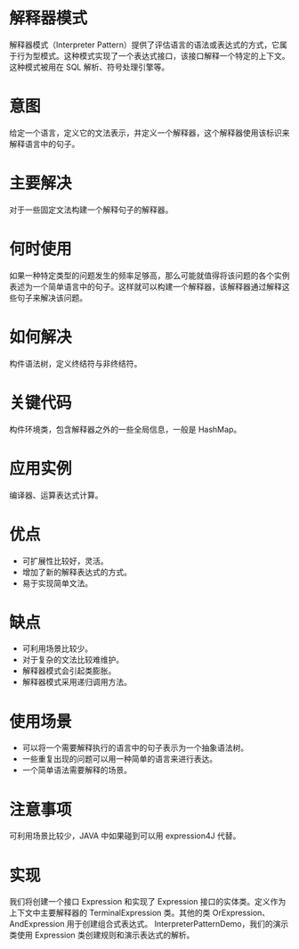 # 解释器模式
解释器模式（Interpreter Pattern）提供了评估语言的语法或表达式的方式，它属于行为型模式。这种模式实现了一个表达式接口，该接口解释一个特定的上下文。这种模式被用在 SQL 解析、符号处理引擎等。

# 意图
给定一个语言，定义它的文法表示，并定义一个解释器，这个解释器使用该标识来解释语言中的句子。

# 主要解决
对于一些固定文法构建一个解释句子的解释器。

# 何时使用
如果一种特定类型的问题发生的频率足够高，那么可能就值得将该问题的各个实例表述为一个简单语言中的句子。这样就可以构建一个解释器，该解释器通过解释这些句子来解决该问题。

# 如何解决
构件语法树，定义终结符与非终结符。

# 关键代码
构件环境类，包含解释器之外的一些全局信息，一般是 HashMap。

# 应用实例
编译器、运算表达式计算。

# 优点
- 可扩展性比较好，灵活。 
- 增加了新的解释表达式的方式。
- 易于实现简单文法。

# 缺点
- 可利用场景比较少。
- 对于复杂的文法比较难维护。 
- 解释器模式会引起类膨胀。 
- 解释器模式采用递归调用方法。

# 使用场景
- 可以将一个需要解释执行的语言中的句子表示为一个抽象语法树。
- 一些重复出现的问题可以用一种简单的语言来进行表达。
- 一个简单语法需要解释的场景。

# 注意事项
可利用场景比较少，JAVA 中如果碰到可以用 expression4J 代替。

# 实现
我们将创建一个接口 Expression 和实现了 Expression 接口的实体类。定义作为上下文中主要解释器的 TerminalExpression 类。其他的类 OrExpression、AndExpression 用于创建组合式表达式。
InterpreterPatternDemo，我们的演示类使用 Expression 类创建规则和演示表达式的解析。
